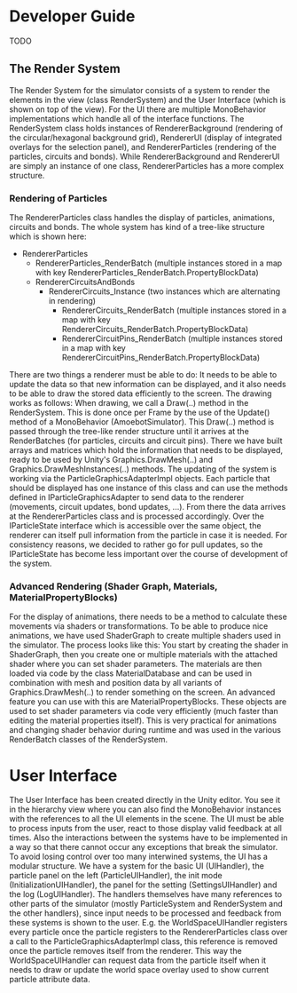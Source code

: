 # Developer Guide

TODO






## The Render System

The Render System for the simulator consists of a system to render the elements in the view (class RenderSystem) and the User Interface (which is shown on top of the view). For the UI there are multiple MonoBehavior implementations which handle all of the interface functions. The RenderSystem class holds instances of RendererBackground (rendering of the circular/hexagonal background grid), RendererUI (display of integrated overlays for the selection panel), and RendererParticles (rendering of the particles, circuits and bonds). While RendererBackground and RendererUI are simply an instance of one class, RendererParticles has a more complex structure.

### Rendering of Particles

The RendererParticles class handles the display of particles, animations, circuits and bonds. The whole system has kind of a tree-like structure which is shown here:

- RendererParticles
	- RendererParticles_RenderBatch (multiple instances stored in a map with key RendererParticles_RenderBatch.PropertyBlockData)
	- RendererCircuitsAndBonds
		- RendererCircuits_Instance (two instances which are alternating in rendering)
			- RendererCircuits_RenderBatch (multiple instances stored in a map with key RendererCircuits_RenderBatch.PropertyBlockData)
			- RendererCircuitPins_RenderBatch (multiple instances stored in a map with key RendererCircuitPins_RenderBatch.PropertyBlockData)

There are two things a renderer must be able to do: It needs to be able to update the data so that new information can be displayed, and it also needs to be able to draw the stored data efficiently to the screen. The drawing works as follows: When drawing, we call a Draw(..) method in the RenderSystem. This is done once per Frame by the use of the Update() method of a MonoBehavior (AmoebotSimulator). This Draw(..) method is passed through the tree-like render structure until it arrives at the RenderBatches (for particles, circuits and circuit pins). There we have built arrays and matrices which hold the information that needs to be displayed, ready to be used by Unity's Graphics.DrawMesh(..) and Graphics.DrawMeshInstances(..) methods. The updating of the system is working via the ParticleGraphicsAdapterImpl objects. Each particle that should be displayed has one instance of this class and can use the methods defined in IParticleGraphicsAdapter to send data to the renderer (movements, circuit updates, bond updates, ...). From there the data arrives at the RendererParticles class and is processed accordingly. Over the IParticleState interface which is accessible over the same object, the renderer can itself pull information from the particle in case it is needed. For consistency reasons, we decided to rather go for pull updates, so the IParticleState has become less important over the course of development of the system.

### Advanced Rendering (Shader Graph, Materials, MaterialPropertyBlocks)

For the display of animations, there needs to be a method to calculate these movements via shaders or transformations. To be able to produce nice animations, we have used ShaderGraph to create multiple shaders used in the simulator. The process looks like this: You start by creating the shader in ShaderGraph, then you create one or multiple materials with the attached shader where you can set shader parameters. The materials are then loaded via code by the class MaterialDatabase and can be used in combination with mesh and position data by all variants of Graphics.DrawMesh(..) to render something on the screen. An advanced feature you can use with this are MaterialPropertyBlocks. These objects are used to set shader parameters via code very efficiently (much faster than editing the material properties itself). This is very practical for animations and changing shader behavior during runtime and was used in the various RenderBatch classes of the RenderSystem.

# User Interface

The User Interface has been created directly in the Unity editor. You see it in the hierarchy view where you can also find the MonoBehavior instances with the references to all the UI elements in the scene. The UI must be able to process inputs from the user, react to those display valid feedback at all times. Also the interactions between the systems have to be implemented in a way so that there cannot occur any exceptions that break the simulator. To avoid losing control over too many interwined systems, the UI has a modular structure. We have a system for the basic UI (UIHandler), the particle panel on the left (ParticleUIHandler), the init mode (InitializationUIHandler), the panel for the setting (SettingsUIHandler) and the log (LogUIHandler). The handlers themselves have many references to other parts of the simulator (mostly ParticleSystem and RenderSystem and the other handlers), since input needs to be processed and feedback from these systems is shown to the user. E.g. the WorldSpaceUIHandler registers every particle once the particle registers to the RendererParticles class over a call to the ParticleGraphicsAdapterImpl class, this reference is removed once the particle removes itself from the renderer. This way the WorldSpaceUIHandler can request data from the particle itself when it needs to draw or update the world space overlay used to show current particle attribute data.